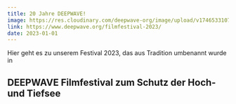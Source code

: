 ```yaml
---
title: 20 Jahre DEEPWAVE!
image: https://res.cloudinary.com/deepwave-org/image/upload/v1746533107/deepwave.org/DEEPWAVE_Filmfestival_Plakat_2023_2_-min_ipujr8.jpg
link: https://www.deepwave.org/filmfestival-2023/
date: 2023-01-01
---
```


Hier geht es zu unserem Festival 2023, das aus Tradition umbenannt wurde in

## DEEPWAVE Filmfestival zum Schutz der Hoch- und Tiefsee